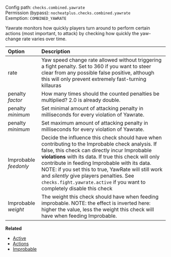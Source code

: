 Config path: `checks.combined.yawrate`  
Permission (bypass): `nocheatplus.checks.combined.yawrate`  
Exemption: `COMBINED_YAWRATE`  

Yawrate monitors how quickly players turn around to perform certain actions (most important, to attack) by checking how quickly the yaw-change rate varies over time. 

| Option             | Description |
| :----------------- | :---------- |
| rate               | Yaw speed change rate allowed without triggering a fight penalty. Set to 360 if you want to steer clear from any possible false positive, although this will only prevent extremely fast-turning killauras |
| penalty _factor_   | How many times should the counted penalties be multiplied? 2.0 is already double. |
| penalty _minimum_  | Set minimal amount of attacking penalty in milliseconds for every violation of Yawrate. |
| penalty _minimum_  | Set maximum amount of attacking penalty in milliseconds for every violation of Yawrate. |
| Improbable _feedonly_ | Decide the influence this check should have when contributing to the Improbable check analysis. If false, this check can directly incur Improbable **violations** with its data. If true this check will only contribute in feeding Improbable with its data. NOTE: if you set this to true, YawRate will still work and *silently* give players penalties. See `checks.fight.yawrate.active` if you want to completely disable this check|
| Improbable _weight_ | The weight this check should have when feeding improbable. NOTE: the effect is inverted here: higher the value, less the weight this check will have when feeding Improbable.|

**Related**
* [Active](https://github.com/Updated-NoCheatPlus/Docs/blob/master/Settings/General.md#active)
* [Actions](https://github.com/Updated-NoCheatPlus/Docs/blob/master/Settings/General.md#actions)
* [Improbable](https://github.com/Updated-NoCheatPlus/Docs/blob/master/Settings/Checks/%5BCombined%5D-Improbable.md)
